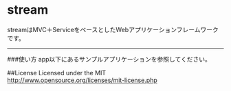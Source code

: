 # stream
streamはMVC＋ServiceをベースとしたWebアプリケーションフレームワークです。 
***
###使い方
app以下にあるサンプルアプリケーションを参照してください。 

##License
Licensed under the MIT
http://www.opensource.org/licenses/mit-license.php